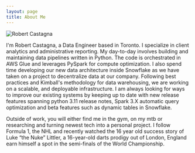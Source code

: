 ```yaml
---
layout: page
title: About Me
---
```


<img src="/GitHub_Pages/assets/images/mypicture.JPG" alt="Robert Castagna" class="about-image">

I'm Robert Castagna, a Data Engineer based in Toronto. I specialize in client analytics and administrative reporting. My day-to-day involves building and maintaining 
data pipelines written in Python. The code is orchestrated in AWS Glue and leverages PySpark for compute optimization. I also spend time developing our new data architecture inside Snowflake as we have taken on a project to decentralize data at our company. Following best practices and Kimball's methodology for data warehousing, we are working on a scalable, and deployable infrastructure. I am always looking for ways to improve our existing systems by keeping up to date with new release features spanning python 3.11 release notes, Spark 3.X automatic query optimization and beta features such as dynamic tables in Snowflake. 

Outside of work, you will either find me in the gym, on my mtb or researching and turning newest tech into a personal project. I follow Formula 1, the NHL and recently watched the 16 year old success story of Luke “the Nuke” Littler, a 16-year-old darts prodigy out of London, England earn himself a spot in the semi-finals of the World Championship. 
